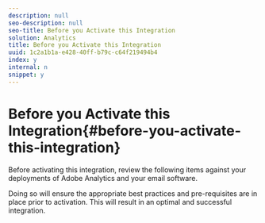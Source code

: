 ```yaml
---
description: null
seo-description: null
seo-title: Before you Activate this Integration
solution: Analytics
title: Before you Activate this Integration
uuid: 1c2a1b1a-e428-40ff-b79c-c64f219494b4
index: y
internal: n
snippet: y
---
```


# Before you Activate this Integration{#before-you-activate-this-integration}

Before activating this integration, review the following items against your deployments of Adobe Analytics and your email software.

Doing so will ensure the appropriate best practices and pre-requisites are in place prior to activation. This will result in an optimal and successful integration. 
